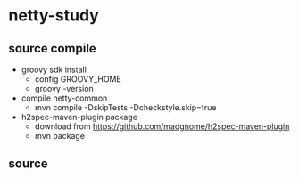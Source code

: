 # netty-study
## source compile
 - groovy sdk install
   - config GROOVY_HOME
   - groovy -version
 - compile netty-common
   - mvn compile -DskipTests -Dcheckstyle.skip=true
 - h2spec-maven-plugin package
   - download from https://github.com/madgnome/h2spec-maven-plugin
   - mvn package
   
   
   
## source 
